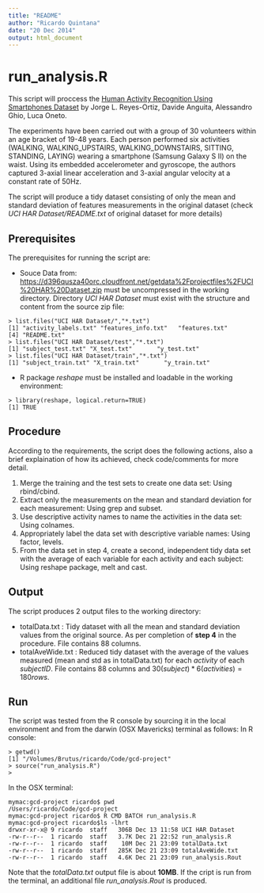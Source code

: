```yaml
---
title: "README"
author: "Ricardo Quintana"
date: "20 Dec 2014"
output: html_document
---
```


# run_analysis.R

This script will proccess the [Human Activity Recognition Using Smartphones Dataset](https://d396qusza40orc.cloudfront.net/getdata%2Fprojectfiles%2FUCI%20HAR%20Dataset.zip) by Jorge L. Reyes-Ortiz, Davide Anguita, Alessandro Ghio, Luca Oneto.

The experiments have been carried out with a group of 30 volunteers within an age bracket of 19-48 years. Each person performed six activities (WALKING, WALKING_UPSTAIRS, WALKING_DOWNSTAIRS, SITTING, STANDING, LAYING) wearing a smartphone (Samsung Galaxy S II) on the waist. Using its embedded accelerometer and gyroscope, the authors captured 3-axial linear acceleration and 3-axial angular velocity at a constant rate of 50Hz. 

The script will produce a tidy dataset consisting of only the mean and standard deviation of features measurements in the original dataset (check _UCI HAR Dataset/README.txt_ of original dataset for more details)

## Prerequisites
The prerequisites for running the script are:

+ Souce Data from: https://d396qusza40orc.cloudfront.net/getdata%2Fprojectfiles%2FUCI%20HAR%20Dataset.zip must be uncompressed in the working directory. Directory *UCI HAR Dataset* must exist with the structure and content from the source zip file:
```
> list.files("UCI HAR Dataset/","*.txt")
[1] "activity_labels.txt" "features_info.txt"   "features.txt"       
[4] "README.txt"         
> list.files("UCI HAR Dataset/test","*.txt")
[1] "subject_test.txt" "X_test.txt"       "y_test.txt"      
> list.files("UCI HAR Dataset/train","*.txt")
[1] "subject_train.txt" "X_train.txt"       "y_train.txt" 
```
+ R package *reshape* must be installed and loadable in the working environment:
```
> library(reshape, logical.return=TRUE)
[1] TRUE
```

## Procedure
According to the requirements, the script does the following actions, also a brief explaination of how its achieved, check code/comments for more detail.

1. Merge the training and the test sets to create one data set: Using rbind/cbind.
2. Extract only the measurements on the mean and standard deviation for each measurement: Using grep and subset.
3. Use descriptive activity names to name the activities in the data set: Using colnames.
4. Appropriately label the data set with descriptive variable names: Using factor, levels.
5. From the data set in step 4, create a second, independent tidy data set with the average of each variable for each activity and each subject: Using reshape package, melt and cast.

## Output
The script produces 2 output files to the working directory:

+ totalData.txt : Tidy dataset with all the mean and standard deviation values from the 
original source. As per completion of __step 4__ in the procedure. File contains 88 columns.
+ totalAveWide.txt : Reduced tidy dataset with the average of the values measured (mean and std as in totalData.txt) for each _activity_ of each _subjectID_. File contains 88 columns and $30 (subject) * 6 (activities) = 180 rows$.

## Run
The script was tested from the R console by sourcing it in the local environment and from the darwin (OSX Mavericks) terminal as follows:
In R console:
```
> getwd()
[1] "/Volumes/Brutus/ricardo/Code/gcd-project"
> source("run_analysis.R")
>
```
In the OSX terminal:
```
mymac:gcd-project ricardo$ pwd
/Users/ricardo/Code/gcd-project
mymac:gcd-project ricardo$ R CMD BATCH run_analysis.R
mymac:gcd-project ricardo$ls -lhrt
drwxr-xr-x@ 9 ricardo  staff   306B Dec 13 11:58 UCI HAR Dataset
-rw-r--r--  1 ricardo  staff   3.7K Dec 21 22:52 run_analysis.R
-rw-r--r--  1 ricardo  staff    10M Dec 21 23:09 totalData.txt
-rw-r--r--  1 ricardo  staff   285K Dec 21 23:09 totalAveWide.txt
-rw-r--r--  1 ricardo  staff   4.6K Dec 21 23:09 run_analysis.Rout
```
Note that the _totalData.txt_ output file is about __10MB__. If the cript is run from the terminal, an additional file _run_analysis.Rout_ is produced.